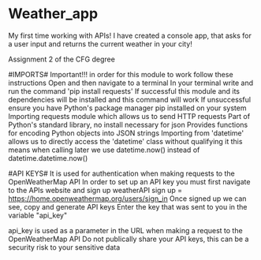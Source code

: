 # Weather_app
My first time working with APIs! I have created a console app, that asks for a user input and returns the current weather in your city!

Assignment 2 of the CFG degree

#IMPORTS#
Important!!! in order for this module to work follow these instructions
Open and then navigate to a terminal
In your terminal write and run the command 'pip install requests'
If successful this module and its dependencies will be installed and this command will work
If unsuccessful ensure you have Python's package manager pip installed on your system
Importing requests module which allows us to send HTTP requests
Part of Python's standard library, no install necessary for json
Provides functions for encoding Python objects into JSON strings
Importing from 'datetime' allows us to directly access the 'datetime' class without qualifying it
this means when calling later we use datetime.now() instead of datetime.datetime.now()

#API KEYS#
It is used for authentication when making requests to the OpenWeatherMap API
In order to set up an API key you must first navigate to the APIs website and sign up
weatherAPI sign up = https://home.openweathermap.org/users/sign_in
Once signed up we can see, copy and generate API keys
Enter the key that was sent to you in the variable "api_key"

api_key is used as a parameter in the URL when making a request to the OpenWeatherMap API
Do not publically share your API keys, this can be a security risk to your sensitive data